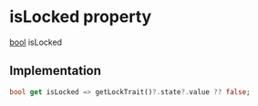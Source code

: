 


# isLocked property








[bool](https://api.flutter.dev/flutter/dart-core/bool-class.html) isLocked
  







## Implementation

```dart
bool get isLocked => getLockTrait()?.state?.value ?? false;
```








